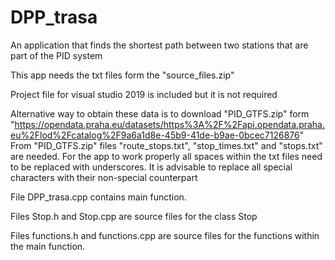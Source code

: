 # DPP_trasa
An application that finds the shortest path between two stations that are part of the PID system

This app needs the txt files form the "source_files.zip"

Project file for visual studio 2019 is included but it is not required

Alternative way to obtain these data is to download "PID_GTFS.zip" form "https://opendata.praha.eu/datasets/https%3A%2F%2Fapi.opendata.praha.eu%2Flod%2Fcatalog%2F9a6a1d8e-45b9-41de-b9ae-0bcec7126876"
From "PID_GTFS.zip" files "route_stops.txt", "stop_times.txt" and "stops.txt" are needed.
For the app to work properly all spaces within the txt files need to be replaced with underscores.
It is advisable to replace all special characters with their non-special counterpart

File DPP_trasa.cpp contains main function.

Files Stop.h and Stop.cpp are source files for the class Stop

Files functions.h and functions.cpp are source files for the functions within the main function.
